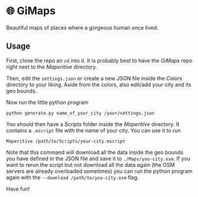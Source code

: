 # :globe_with_meridians:  GiMaps

Beautiful maps of places where a gorgeous human once lived.

## Usage
First, clone the repo an `cd` into it. It is probably best to have the *GiMaps* repo right next to the *Maperitive* directory.

Then, edit the `settings.json` or create a new JSON file inside the *Colors* directory to your liking. Aside from the colors, also edit/add your city and its geo bounds.

Now run the little python program 
```
python generate.py name_of_your_city /your/settings.json
```
You should then have a *Scripts* folder inside the *Maperitive* directory. It contains a `.mscript` file with the name of your city. You can use it to run
```
Maperitive /path/to/Scripts/your-city.mscript
```
Note that this command will download all the data inside the geo bounds you have defined in the JSON file and save it to `./Maps/you-city.osm`. If you want to rerun the script but not download all the data again (the OSM servers are already overloaded sometimes) you can run the python program again with the `--download /path/to/you-city.osm` flag.

Have fun!